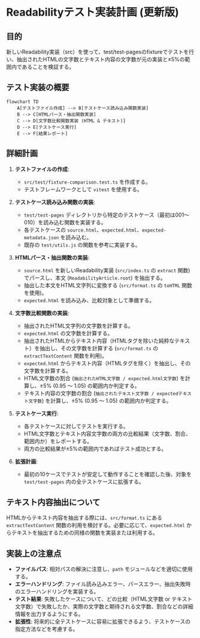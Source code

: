 # Readabilityテスト実装計画 (更新版)

## 目的

新しいReadability実装（src）を使って、test/test-pagesのfixtureでテストを行い、抽出されたHTMLの文字数とテキスト内容の文字数が元の実装と±5%の範囲内であることを検証する。

## テスト実装の概要

```mermaid
flowchart TD
    A[テストファイル作成] --> B[テストケース読み込み関数実装]
    B --> C[HTMLパース・抽出関数実装]
    C --> D[文字数比較関数実装 (HTML & テキスト)]
    D --> E[テストケース実行]
    E --> F[結果レポート]
```

## 詳細計画

1.  **テストファイルの作成**:
    *   `src/test/fixture-comparison.test.ts` を作成する。
    *   テストフレームワークとして `vitest` を使用する。

2.  **テストケース読み込み関数の実装**:
    *   `test/test-pages` ディレクトリから特定のテストケース（最初は001〜010）を読み込む関数を実装する。
    *   各テストケースの `source.html`、`expected.html`、`expected-metadata.json` を読み込む。
    *   既存の `test/utils.js` の関数を参考に実装する。

3.  **HTMLパース・抽出関数の実装**:
    *   `source.html` を新しいReadability実装 (`src/index.ts` の `extract` 関数) でパースし、本文 (`ReadabilityArticle.root`) を抽出する。
    *   抽出した本文をHTML文字列に変換する (`src/format.ts` の `toHTML` 関数を使用)。
    *   `expected.html` を読み込み、比較対象として準備する。

4.  **文字数比較関数の実装**:
    *   抽出されたHTML文字列の文字数を計算する。
    *   `expected.html` の文字数を計算する。
    *   抽出されたHTMLからテキスト内容（HTMLタグを除いた純粋なテキスト）を抽出し、その文字数を計算する (`src/format.ts` の `extractTextContent` 関数を利用)。
    *   `expected.html` からテキスト内容（HTMLタグを除く）を抽出し、その文字数を計算する。
    *   HTML文字数の割合 (`抽出されたHTML文字数 / expected.html文字数`) を計算し、±5% (0.95 〜 1.05) の範囲内か判定する。
    *   テキスト内容の文字数の割合 (`抽出されたテキスト文字数 / expectedテキスト文字数`) を計算し、±5% (0.95 〜 1.05) の範囲内か判定する。

5.  **テストケース実行**:
    *   各テストケースに対してテストを実行する。
    *   HTML文字数とテキスト内容文字数の両方の比較結果（文字数、割合、範囲内か）をレポートする。
    *   両方の比較結果が±5%の範囲内であればテスト成功とする。

6.  **拡張計画**:
    *   最初の10ケースでテストが安定して動作することを確認した後、対象を `test/test-pages` 内の全テストケースに拡張する。

## テキスト内容抽出について

HTMLからテキスト内容を抽出する際には、`src/format.ts` にある `extractTextContent` 関数の利用を検討する。必要に応じて、`expected.html` からテキストを抽出するための同様の関数を実装または利用する。

## 実装上の注意点

*   **ファイルパス**: 相対パスの解決に注意し、`path` モジュールなどを適切に使用する。
*   **エラーハンドリング**: ファイル読み込みエラー、パースエラー、抽出失敗時のエラーハンドリングを実装する。
*   **テスト結果**: 失敗したケースについて、どの比較（HTML文字数 or テキスト文字数）で失敗したか、実際の文字数と期待される文字数、割合などの詳細情報を出力するようにする。
*   **拡張性**: 将来的に全テストケースに容易に拡張できるよう、テストケースの指定方法などを考慮する。